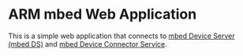 ARM mbed Web Application
========================

This is a simple web application that connects to [mbed Device Server (mbed DS)](https://www.mbed.com/en/development/cloud/mbed-device-server/) and
[mbed Device Connector Service](https://www.mbed.com/en/development/cloud/mbed-device-connector-service/).  